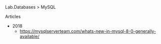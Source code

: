 Lab.Databases > MySQL


Articles
* 2018
  * https://mysqlserverteam.com/whats-new-in-mysql-8-0-generally-available/


